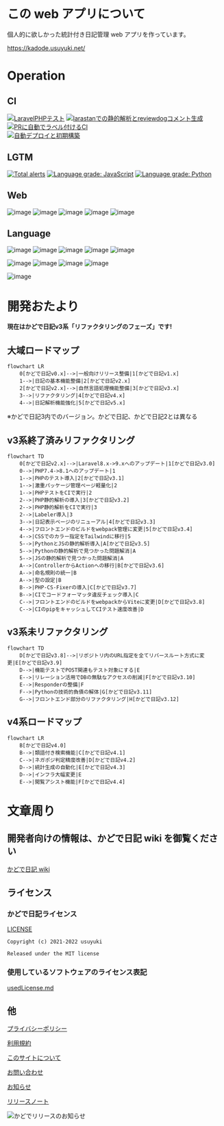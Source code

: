 # この web アプリについて

個人的に欲しかった統計付き日記管理 web アプリを作っています。

https://kadode.usuyuki.net/

# Operation

## CI

[![LaravelPHPテスト](https://github.com/Usuyuki/kadode_nikki3/actions/workflows/laravelTester.yml/badge.svg)](https://github.com/Usuyuki/kadode_nikki3/actions/workflows/laravelTester.yml)
[![larastanでの静的解析とreviewdogコメント生成](https://github.com/Usuyuki/kadode_nikki3/actions/workflows/larastanReviewdog.yml/badge.svg)](https://github.com/Usuyuki/kadode_nikki3/actions/workflows/larastanReviewdog.yml)
[![PRに自動でラベル付けるCI](https://github.com/Usuyuki/kadode_nikki3/actions/workflows/label.yml/badge.svg)](https://github.com/Usuyuki/kadode_nikki3/actions/workflows/label.yml)  
[![自動デプロイと初期構築](https://github.com/Usuyuki/kadode_nikki3/actions/workflows/automatic_deploy.yml/badge.svg)](https://github.com/Usuyuki/kadode_nikki3/actions/workflows/automatic_deploy.yml)

## LGTM

[![Total alerts](https://img.shields.io/lgtm/alerts/g/Usuyuki/kadode_nikki3.svg?logo=lgtm&logoWidth=18)](https://lgtm.com/projects/g/Usuyuki/kadode_nikki3/alerts/)
[![Language grade: JavaScript](https://img.shields.io/lgtm/grade/javascript/g/Usuyuki/kadode_nikki3.svg?logo=lgtm&logoWidth=18)](https://lgtm.com/projects/g/Usuyuki/kadode_nikki3/context:javascript)
[![Language grade: Python](https://img.shields.io/lgtm/grade/python/g/Usuyuki/kadode_nikki3.svg?logo=lgtm&logoWidth=18)](https://lgtm.com/projects/g/Usuyuki/kadode_nikki3/context:python)

## Web

![image](https://badgen.net/uptime-robot/status/m791749575-72b5e08236c6f4fb0d2235a7)
![image](https://badgen.net/uptime-robot/day/m791749575-72b5e08236c6f4fb0d2235a7)
![image](https://badgen.net/uptime-robot/week/m791749575-72b5e08236c6f4fb0d2235a7)
![image](https://badgen.net/uptime-robot/month/m791749575-72b5e08236c6f4fb0d2235a7)
![image](https://badgen.net/uptime-robot/response/m791749575-72b5e08236c6f4fb0d2235a7)

## Language

![image](https://img.shields.io/badge/-Python-3776AB.svg?logo=python&style=plastic)
![image](https://img.shields.io/badge/-Php-777BB4.svg?logo=php&style=plastic)
![image](https://img.shields.io/badge/-Javascript-F7DF1E.svg?logo=javascript&style=plastic)
![image](https://img.shields.io/badge/-Html5-E34F26.svg?logo=html5&style=plastic)
![image](https://img.shields.io/badge/-Css3-1572B6.svg?logo=css3&style=plastic)

![image](https://img.shields.io/badge/Framework-Laravel-F4655F)
![image](https://img.shields.io/badge/Library-TailwindCSS-06B6D4)
![image](https://img.shields.io/badge/Library-Chart.js-FF6384)
![image](https://img.shields.io/badge/Library-GiNZA-5A3B1D)

![image](https://img.shields.io/badge/App-%E3%81%8B%E3%81%A9%E3%81%A7%E6%97%A5%E8%A8%98-624466)

# 開発おたより

**現在はかどで日記v3系「リファクタリングのフェーズ」です!**

## 大域ロードマップ
```mermaid
flowchart LR
    0[かどで日記v0.x]-->|一般向けリリース整備|1[かどで日記v1.x]
    1-->|日記の基本機能整備|2[かどで日記v2.x]
    2[かどで日記v2.x]-->|自然言語処理機能整備|3[かどで日記v3.x]
    3-->|リファクタリング|4[かどで日記v4.x]
    4-->|日記解析機能強化|5[かどで日記v5.x]
```

※かどで日記3内でのバージョン。かどで日記、かどで日記2とは異なる

## v3系終了済みリファクタリング

```mermaid
flowchart TD
    0[かどで日記v2.x]-->|Laravel8.x->9.xへのアップデート|1[かどで日記v3.0]
    0-->|PHP7.4->8.1へのアップデート|1
    1-->|PHPのテスト導入|2[かどで日記v3.1]
    1-->|激重パッケージ管理ページ軽量化|2
    1-->|PHPテストをCIで実行|2
    2-->|PHP静的解析の導入|3[かどで日記v3.2]
    2-->|PHP静的解析をCIで実行|3
    2-->|Labeler導入|3
    3-->|日記表示ページのリニューアル|4[かどで日記v3.3]
    4-->|フロントエンドのビルドをwebpack管理に変更|5[かどで日記v3.4]
    4-->|CSSでのカラー指定をTailwindに移行|5
    5-->|PythonとJSの静的解析導入|A[かどで日記v3.5]
    5-->|Pythonの静的解析で見つかった問題解消|A
    5-->|JSの静的解析で見つかった問題解消|A
    A-->|ControllerからActionへの移行|B[かどで日記v3.6]
    A-->|命名規則の統一|B
    A-->|型の設定|B
    B-->|PHP-CS-Fixerの導入|C[かどで日記v3.7]
    B-->|CIでコードフォーマッタ違反チェック導入|C
    C-->|フロントエンドのビルドをwebpackからViteに変更|D[かどで日記v3.8]
    C-->|CIのpipをキャッシュしてCIテスト速度改善|D
```

## v3系未リファクタリング

```mermaid
flowchart TD
    D[かどで日記v3.8]-->|リポジトリ内のURL指定を全てリバースルート方式に変更|E[かどで日記v3.9]
    D-->|機能テストでPOST関連もテスト対象にする|E
    E-->|リレーション活用でDBの無駄なアクセスの削減|F[かどで日記v3.10]
    E-->|Responderの整備|F
    F-->|Pythonの技術的負債の解体|G[かどで日記v3.11]
    G-->|フロントエンド部分のリファクタリング|H[かどで日記v3.12]
```

## v4系ロードマップ

```mermaid
flowchart LR
    B[かどで日記v4.0]
    B-->|類語付き検索機能|C[かどで日記v4.1]
    C-->|ネガポジ判定精度改善|D[かどで日記v4.2]
    D-->|統計生成の自動化|E[かどで日記v4.3]
    D-->|インフラ大幅変更|E
    E-->|閲覧アシスト機能|F[かどで日記v4.4]
```

# 文章周り

## 開発者向けの情報は、かどで日記 wiki を御覧ください

[かどで日記 wiki](https://github.com/Usuyuki/kadode_nikki3/wiki)

## **ライセンス**

### かどで日記ライセンス

[LICENSE](./LICENSE.md)

    Copyright (c) 2021-2022 usuyuki

    Released under the MIT license

### 使用しているソフトウェアのライセンス表記

[usedLicense.md](./docs/99_usedLicense.md)

## 他

[プライバシーポリシー](https://kadode.usuyuki.net/privacyPolicy)

[利用規約](https://kadode.usuyuki.net/terms)

[このサイトについて](https://kadode.usuyuki.net/aboutThisSite)

[お問い合わせ](https://kadode.usuyuki.net/contact)

[お知らせ](https://kadode.usuyuki.net/osirase)

[リリースノート](https://kadode.usuyuki.net/releaseNote)

![かどでリリースのお知らせ](https://user-images.githubusercontent.com/63891531/124377606-ad6ba080-dce7-11eb-8cf4-af3fc95656ef.png)
